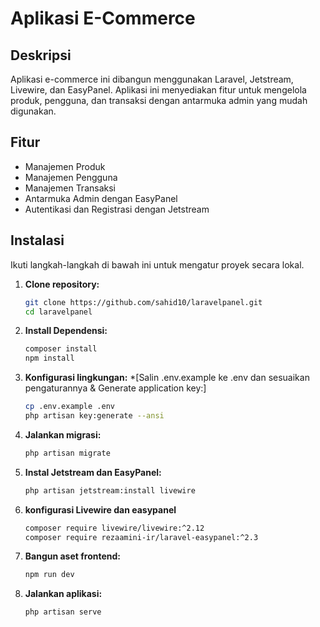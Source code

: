 # Aplikasi E-Commerce

## Deskripsi

Aplikasi e-commerce ini dibangun menggunakan Laravel, Jetstream, Livewire, dan EasyPanel. Aplikasi ini menyediakan fitur untuk mengelola produk, pengguna, dan transaksi dengan antarmuka admin yang mudah digunakan.

## Fitur

- Manajemen Produk
- Manajemen Pengguna
- Manajemen Transaksi
- Antarmuka Admin dengan EasyPanel
- Autentikasi dan Registrasi dengan Jetstream

## Instalasi

Ikuti langkah-langkah di bawah ini untuk mengatur proyek secara lokal.

1. **Clone repository:**

   ```bash
   git clone https://github.com/sahid10/laravelpanel.git
   cd laravelpanel

2. **Install Dependensi:**

    ```bash
    composer install
    npm install

3. **Konfigurasi lingkungan:** 
    *[Salin .env.example ke .env dan sesuaikan pengaturannya & Generate application key:]

    ```bash
    cp .env.example .env
    php artisan key:generate --ansi

4. **Jalankan migrasi:**

    ```bash
    php artisan migrate

5. **Instal Jetstream dan EasyPanel:**

    ```bash
    php artisan jetstream:install livewire

6. **konfigurasi Livewire dan easypanel**

    ```bash
    composer require livewire/livewire:^2.12
    composer require rezaamini-ir/laravel-easypanel:^2.3

7. **Bangun aset frontend:**

    ```bash
    npm run dev

8. **Jalankan aplikasi:**

    ```bash
    php artisan serve
